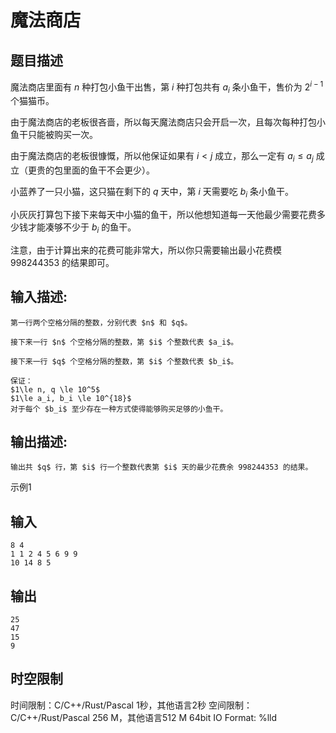 # 魔法商店

## 题目描述

魔法商店里面有 $n$ 种打包小鱼干出售，第 $i$ 种打包共有 $a_i$ 条小鱼干，售价为 $2^{i-1}$ 个猫猫币。  
  
由于魔法商店的老板很吝啬，所以每天魔法商店只会开启一次，且每次每种打包小鱼干只能被购买一次。  
  
由于魔法商店的老板很慷慨，所以他保证如果有 $i < j$ 成立，那么一定有 $a_i \le a_j$ 成立（更贵的包里面的鱼干不会更少）。  
  
小蓝养了一只小猫，这只猫在剩下的 $q$ 天中，第 $i$ 天需要吃 $b_i$ 条小鱼干。  
  
小灰灰打算包下接下来每天中小猫的鱼干，所以他想知道每一天他最少需要花费多少钱才能凑够不少于 $b_i$ 的鱼干。  
  
注意，由于计算出来的花费可能非常大，所以你只需要输出最小花费模 998244353 的结果即可。

## 输入描述:
    
    
    第一行两个空格分隔的整数，分别代表 $n$ 和 $q$。  
      
    接下来一行 $n$ 个空格分隔的整数，第 $i$ 个整数代表 $a_i$。  
      
    接下来一行 $q$ 个空格分隔的整数，第 $i$ 个整数代表 $b_i$。  
      
    保证：  
    $1\le n, q \le 10^5$  
    $1\le a_i, b_i \le 10^{18}$  
    对于每个 $b_i$ 至少存在一种方式使得能够购买足够的小鱼干。

## 输出描述:
    
    
    输出共 $q$ 行，第 $i$ 行一个整数代表第 $i$ 天的最少花费余 998244353 的结果。

示例1 

## 输入
    
    
    8 4
    1 1 2 4 5 6 9 9
    10 14 8 5

## 输出
    
    
    25
    47
    15
    9


## 时空限制

时间限制：C/C++/Rust/Pascal 1秒，其他语言2秒
空间限制：C/C++/Rust/Pascal 256 M，其他语言512 M
64bit IO Format: %lld